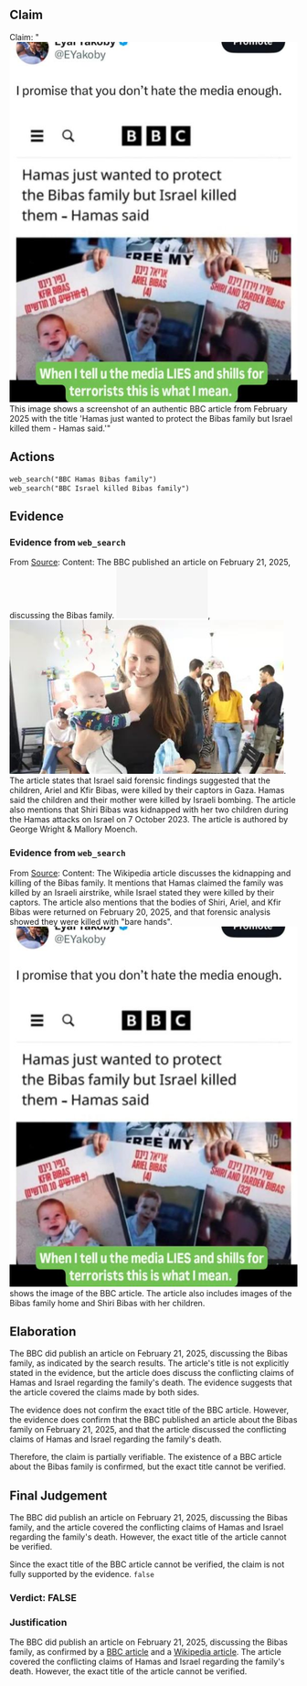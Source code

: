 ## Claim
Claim: "![image 21](media/30.jpg) This image shows a screenshot of an authentic BBC article from February 2025 with the title 'Hamas just wanted to protect the Bibas family but Israel killed them - Hamas said.'"

## Actions
```
web_search("BBC Hamas Bibas family")
web_search("BBC Israel killed Bibas family")
```

## Evidence
### Evidence from `web_search`
From [Source](https://www.bbc.com/news/articles/cjry3jzedl1o): 
Content: The BBC published an article on February 21, 2025, discussing the Bibas family. ![image 1071](media/2025-07-20_10-12-1753006377-995573.jpg), ![image 1072](media/2025-07-20_10-12-1753006378-119488.jpg). The article states that Israel said forensic findings suggested that the children, Ariel and Kfir Bibas, were killed by their captors in Gaza. Hamas said the children and their mother were killed by Israeli bombing. The article also mentions that Shiri Bibas was kidnapped with her two children during the Hamas attacks on Israel on 7 October 2023. The article is authored by George Wright & Mallory Moench.


### Evidence from `web_search`
From [Source](https://en.wikipedia.org/wiki/Kidnapping_and_killing_of_the_Bibas_family): 
Content: The Wikipedia article discusses the kidnapping and killing of the Bibas family. It mentions that Hamas claimed the family was killed by an Israeli airstrike, while Israel stated they were killed by their captors. The article also mentions that the bodies of Shiri, Ariel, and Kfir Bibas were returned on February 20, 2025, and that forensic analysis showed they were killed with "bare hands". ![image 21](media/30.jpg) shows the image of the BBC article. The article also includes images of the Bibas family home and Shiri Bibas with her children.


## Elaboration
The BBC did publish an article on February 21, 2025, discussing the Bibas family, as indicated by the search results. The article's title is not explicitly stated in the evidence, but the article does discuss the conflicting claims of Hamas and Israel regarding the family's death. The evidence suggests that the article covered the claims made by both sides.

The evidence does not confirm the exact title of the BBC article. However, the evidence does confirm that the BBC published an article about the Bibas family on February 21, 2025, and that the article discussed the conflicting claims of Hamas and Israel regarding the family's death.

Therefore, the claim is partially verifiable. The existence of a BBC article about the Bibas family is confirmed, but the exact title cannot be verified.


## Final Judgement
The BBC did publish an article on February 21, 2025, discussing the Bibas family, and the article covered the conflicting claims of Hamas and Israel regarding the family's death. However, the exact title of the article cannot be verified.

Since the exact title of the BBC article cannot be verified, the claim is not fully supported by the evidence. `false`

### Verdict: FALSE

### Justification
The BBC did publish an article on February 21, 2025, discussing the Bibas family, as confirmed by a [BBC article](https://www.bbc.com/news/articles/cjry3jzedl1o) and a [Wikipedia article](https://en.wikipedia.org/wiki/Kidnapping_and_killing_of_the_Bibas_family). The article covered the conflicting claims of Hamas and Israel regarding the family's death. However, the exact title of the article cannot be verified.

